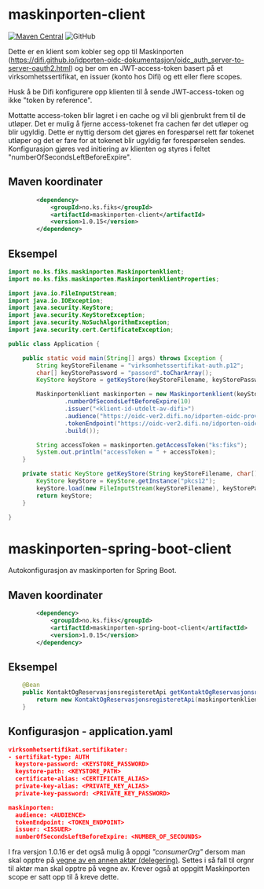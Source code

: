# maskinporten-client
[![Maven Central](https://img.shields.io/maven-central/v/no.ks.fiks/maskinporten-client)](https://search.maven.org/artifact/no.ks.fiks/maskinporten-client)
![GitHub](https://img.shields.io/github/license/ks-no/fiks-maskinporten)

Dette er en klient som kobler seg opp til Maskinporten (https://difi.github.io/idporten-oidc-dokumentasjon/oidc_auth_server-to-server-oauth2.html) og ber om en JWT-access-token basert på et virksomhetssertifikat, en issuer (konto hos Difi) og ett eller flere scopes.

Husk å be Difi konfigurere opp klienten til å sende JWT-access-token og ikke "token by reference".

Mottatte access-token blir lagret i en cache og vil bli gjenbrukt frem til de utløper. Det er mulig å fjerne access-tokenet fra cachen før det utløper og blir ugyldig. 
Dette er nyttig dersom det gjøres en forespørsel rett før tokenet utløper og det er fare for at tokenet blir ugyldig før forespørselen sendes. 
Konfigurasjon gjøres ved initiering av klienten og styres i feltet "numberOfSecondsLeftBeforeExpire".

## Maven koordinater
```xml
        <dependency>
            <groupId>no.ks.fiks</groupId>
            <artifactId>maskinporten-client</artifactId>
            <version>1.0.15</version>
        </dependency>
```

## Eksempel
```java
import no.ks.fiks.maskinporten.Maskinportenklient;
import no.ks.fiks.maskinporten.MaskinportenklientProperties;

import java.io.FileInputStream;
import java.io.IOException;
import java.security.KeyStore;
import java.security.KeyStoreException;
import java.security.NoSuchAlgorithmException;
import java.security.cert.CertificateException;

public class Application {

    public static void main(String[] args) throws Exception {
        String keyStoreFilename = "virksomhetssertifikat-auth.p12";
        char[] keyStorePassword = "passord".toCharArray();
        KeyStore keyStore = getKeyStore(keyStoreFilename, keyStorePassword);

        Maskinportenklient maskinporten = new Maskinportenklient(keyStore, "authentication certificate", keyStorePassword, MaskinportenklientProperties.builder()
                .numberOfSecondsLeftBeforeExpire(10)
                .issuer("<klient-id-utdelt-av-difi>")
                .audience("https://oidc-ver2.difi.no/idporten-oidc-provider/")
                .tokenEndpoint("https://oidc-ver2.difi.no/idporten-oidc-provider/token")
                .build());

        String accessToken = maskinporten.getAccessToken("ks:fiks");
        System.out.println("accessToken = " + accessToken);
    }

    private static KeyStore getKeyStore(String keyStoreFilename, char[] keyStorePassword) throws KeyStoreException, IOException, CertificateException, NoSuchAlgorithmException {
        KeyStore keyStore = KeyStore.getInstance("pkcs12");
        keyStore.load(new FileInputStream(keyStoreFilename), keyStorePassword);
        return keyStore;
    }

}
```
# maskinporten-spring-boot-client
Autokonfigurasjon av maskinporten for Spring Boot.

## Maven koordinater
```xml
        <dependency>
            <groupId>no.ks.fiks</groupId>
            <artifactId>maskinporten-spring-boot-client</artifactId>
            <version>1.0.15</version>
        </dependency>
```
## Eksempel
```java
    @Bean
    public KontaktOgReservasjonsregisteretApi getKontaktOgReservasjonsregisteretApi(Maskinportenklient maskinportenklient) {
        return new KontaktOgReservasjonsregisteretApi(maskinportenklient);
    }
```

## Konfigurasjon - application.yaml
```json
virksomhetsertifikat.sertifikater:
- sertifikat-type: AUTH
  keystore-password: <KEYSTORE_PASSWORD>
  keystore-path: <KEYSTORE_PATH>
  certificate-alias: <CERTIFICATE_ALIAS>
  private-key-alias: <PRIVATE_KEY_ALIAS>
  private-key-password: <PRIVATE_KEY_PASSWORD>

maskinporten:
  audience: <AUDIENCE>
  tokenEndpoint: <TOKEN_ENDPOINT>
  issuer: <ISSUER>
  numberOfSecondsLeftBeforeExpire: <NUMBER_OF_SECOUNDS>
```
I fra versjon 1.0.16 er det også mulig å oppgi _"consumerOrg"_ dersom man skal opptre på [vegne av en annen aktør (delegering)](https://difi.github.io/felleslosninger/maskinporten_func_delegering.html). Settes i så fall til orgnr til aktør man skal opptre på vegne av. Krever også at oppgitt Maskinporten scope er satt opp til å kreve dette.
